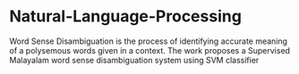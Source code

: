 # Natural-Language-Processing

Word Sense Disambiguation is the process of identifying accurate meaning of a polysemous words given in a context. 
The work proposes a Supervised Malayalam word sense disambiguation system using SVM classifier

